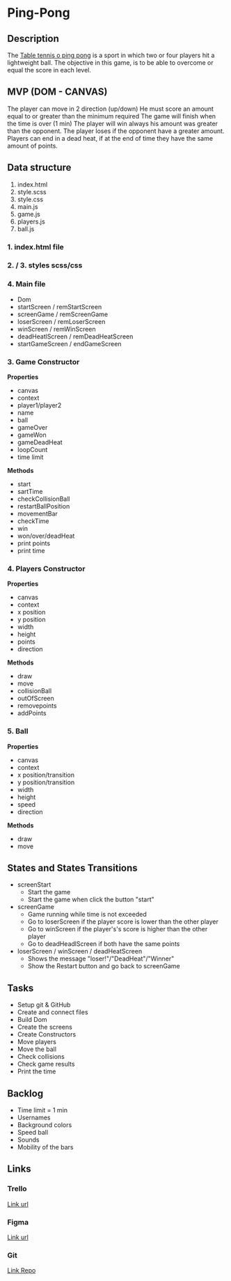 # Ping-Pong

## Description
The [Table tennis o ping pong](https://es.wikipedia.org/wiki/Tenis_de_mesa)  is a sport in which two or four players hit a lightweight ball.
The objective in this game, is to be able to overcome or equal the score in each level.

## MVP (DOM - CANVAS)
The player can move in 2 direction (up/down)
He must score an amount equal to or greater than the minimum required
The game will finish when the time is over (1 min)
The player will win always his amount was greater than the opponent.
The player loses if the opponent have a greater amount.
Players can end in a dead heat, if at the end of time they have the same amount of points.

## Data structure
1. index.html
2. style.scss
3. style.css
4. main.js
5. game.js
6. players.js
7. ball.js

### 1. index.html file

### 2. / 3. styles scss/css

### 4. Main file

- Dom
- startScreen / remStartScreen
- screenGame / remScreenGame
- loserScreen / remLoserScreen
- winScreen / remWinScreen
- deadHeatlScreen / remDeadHeatScreen
- startGameScreen / endGameScreen

### 3. Game Constructor

**Properties**
- canvas
- context
- player1/player2
- name
- ball
- gameOver
- gameWon
- gameDeadHeat
- loopCount
- time limit

**Methods**
- start
- sartTime
- checkCollisionBall
- restartBallPosition
- movementBar
- checkTime
- win
- won/over/deadHeat
- print points
- print time

### 4. Players Constructor

**Properties**
- canvas
- context
- x position
- y position
- width
- height
- points
- direction

**Methods**
- draw
- move
- collisionBall
- outOfScreen
- removepoints
- addPoints

### 5. Ball

**Properties**
- canvas
- context
- x position/transition
- y position/transition
- width
- height
- speed
- direction

**Methods**
- draw
- move

## States and States Transitions
- screenStart
    - Start the game
    - Start the game when click the button "start"
- screenGame
    - Game running while time is not exceeded
    - Go to loserScreen if the player score is lower than the other player
    - Go to winScreen if the player's's score is higher than the other player
    - Go to deadHeadlScreen if both have the same points
- loserScreen / winScreen / deadHeatScreen
    - Shows the message "loser!"/"DeadHeat"/"Winner"
    - Show the Restart button and go back to screenGame

## Tasks
- Setup git & GitHub
- Create and connect files
- Build Dom
- Create the screens
- Create Constructors
- Move players
- Move the ball
- Check collisions
- Check game results
- Print the time

## Backlog
- Time limit = 1 min
- Usernames
- Background colors
- Speed ball
- Sounds
- Mobility of the bars

## Links

### Trello
[Link url](https://trello.com/invite/b/u7Dv7hXg/5bfd385146564da42624c796dfb5ad62/proyecto-1)

### Figma
[Link url](https://www.figma.com/file/j64FvDXNzdW7LAD4OX6DMZ/Untitled?node-id=2%3A13)

### Git
[Link Repo](https://github.com/Ayline1695/Proyect1)


